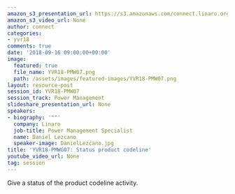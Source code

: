 ```yaml
---
amazon_s3_presentation_url: https://s3.amazonaws.com/connect.linaro.org/yvr18/presentations/yvr18-pmw07.pdf
amazon_s3_video_url: None
author: connect
categories:
- yvr18
comments: true
date: '2018-09-16 09:00:00+00:00'
image:
  featured: true
  file_name: YVR18-PMW07.png
  path: /assets/images/featured-images/YVR18-PMW07.png
layout: resource-post
session_id: YVR18-PMW07
session_track: Power Management
slideshare_presentation_url: None
speakers:
- biography: '""'
  company: Linaro
  job-title: Power Management Specialist
  name: Daniel Lezcano
  speaker-image: DanielLezcano.jpg
title: 'YVR18-PMWG07: Status product codeline'
youtube_video_url: None
tag: session
---
```


Give a status of the product codeline activity.
